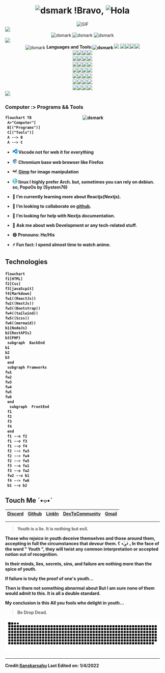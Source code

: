 # <div align="center"><img alt="dsmark" height="37px" width="40px" src="https://c.tenor.com/P7zWdgA3E2EAAAAi/spunchbob-the-g.gif"></img> !Bravo, <img alt="Hola" height="30px" width="40px" src="https://emojipedia-us.s3.amazonaws.com/source/skype/289/ghost_1f47b.png"></img>

</div>



<div align="center">
<img  alt="GIF" src="https://i.pinimg.com/originals/e4/26/70/e426702edf874b181aced1e2fa5c6cde.gif" />
</div>

 <img src="https://user-images.githubusercontent.com/73097560/115834477-dbab4500-a447-11eb-908a-139a6edaec5c.gif"> 
                  
  <br>
<div align="center">
<img alt="dsmark" height="50px" width="70px" src="https://emojipedia-us.s3.dualstack.us-west-1.amazonaws.com/thumbs/120/docomo/205/ghost_1f47b.png">
<img alt="dsmark" height="50px" width="70px" src="https://emojipedia-us.s3.dualstack.us-west-1.amazonaws.com/thumbs/120/docomo/205/ghost_1f47b.png">
<img alt="dsmark" height="50px" width="70px" src="https://emojipedia-us.s3.dualstack.us-west-1.amazonaws.com/thumbs/120/docomo/205/ghost_1f47b.png">
</div>

<img src="https://user-images.githubusercontent.com/73097560/115834477-dbab4500-a447-11eb-908a-139a6edaec5c.gif">         
  <br>
  


 <div align="center">
<img alt="dsmark" align="center" height="70px" width="70px" src="https://c.tenor.com/cXlrPENTVkEAAAAi/chika-dance.gif">
 <b> Languages and Tools:<img alt="dsmark" align="center" height="70px" width="70px" src="https://c.tenor.com/cXlrPENTVkEAAAAi/chika-dance.gif">
 <img src="https://user-images.githubusercontent.com/73097560/115834477-dbab4500-a447-11eb-908a-139a6edaec5c.gif">
 <code><img width="15%" src="https://www.vectorlogo.zone/logos/javascript/javascript-ar21.svg"></code><code><img width="15%" src="https://www.vectorlogo.zone/logos/typescriptlang/typescriptlang-ar21.svg"></code><code><img width="15%" src="https://www.vectorlogo.zone/logos/python/python-ar21.svg"></code><code><img width="15%" src="https://www.vectorlogo.zone/logos/golang/golang-ar21.svg"></code>
<br /><code><img width="15%" src="https://www.vectorlogo.zone/logos/reactjs/reactjs-ar21.svg"></code><code><img width="15%" src="https://www.vectorlogo.zone/logos/angular/angular-ar21.svg"></code><code><img width="15%" src="https://www.vectorlogo.zone/logos/backbonejs/backbonejs-ar21.svg"></code><code><img width="15%" src="https://www.vectorlogo.zone/logos/getbootstrap/getbootstrap-ar21.svg"></code>
<br />
<code><img width="15%" src="https://www.vectorlogo.zone/logos/nodejs/nodejs-ar21.svg"></code><code><img width="15%" src="https://www.vectorlogo.zone/logos/expressjs/expressjs-ar21.svg"></code><code><img width="15%" src="https://www.vectorlogo.zone/logos/djangoproject/djangoproject-ar21.svg"></code><code><img width="15%" src="https://www.vectorlogo.zone/logos/pocoo_flask/pocoo_flask-ar21.svg"></code>
<br /><code><img width="15%" src="https://www.vectorlogo.zone/logos/jestjsio/jestjsio-ar21.svg"></code><code><img width="15%" src="https://www.vectorlogo.zone/logos/mochajs/mochajs-ar21.svg"></code><code><img width="15%" src="https://www.vectorlogo.zone/logos/chaijs/chaijs-ar21.svg"></code><code><img width="15%" src="https://www.vectorlogo.zone/logos/jupyter/jupyter-ar21.svg"></code>
<br /><code><img width="15%" src="https://www.vectorlogo.zone/logos/mysql/mysql-ar21.svg"></code><code><img width="15%" src="https://www.vectorlogo.zone/logos/postgresql/postgresql-ar21.svg"></code><code><img width="15%" src="https://www.vectorlogo.zone/logos/mongodb/mongodb-ar21.svg"></code><code><img width="15%" src="https://www.vectorlogo.zone/logos/redis/redis-ar21.svg"></code>
<br />
<code><img width="15%" src="https://www.vectorlogo.zone/logos/docker/docker-ar21.svg"></code><code><img width="15%" src="https://www.vectorlogo.zone/logos/kubernetes/kubernetes-ar21.svg"></code><code><img width="15%" src="https://www.vectorlogo.zone/logos/nginx/nginx-ar21.svg"></code><code><img width="15%" src="https://www.vectorlogo.zone/logos/amazon_aws/amazon_aws-ar21.svg"></code><br />
<code><img width="15%" src="https://www.vectorlogo.zone/logos/git-scm/git-scm-ar21.svg"></code><code><img width="15%" src="https://www.vectorlogo.zone/logos/travis-ci/travis-ci-ar21.svg"></code><code><img width="15%" src="https://www.vectorlogo.zone/logos/circleci/circleci-ar21.svg"></code><code><img width="15%" src="https://www.vectorlogo.zone/logos/gruntjs/gruntjs-ar21.svg"></code>
<br />
<code><img width="15%" src="https://www.vectorlogo.zone/logos/npmjs/npmjs-ar21.svg"></code><code><img width="15%" src="https://www.vectorlogo.zone/logos/yarnpkg/yarnpkg-ar21.svg"></code><code><img width="15%" src="https://www.vectorlogo.zone/logos/js_webpack/js_webpack-ar21.svg"></code><code><img width="15%" src="https://www.vectorlogo.zone/logos/parceljs/parceljs-ar21.svg"></code>
</div>

<img src="https://user-images.githubusercontent.com/73097560/115834477-dbab4500-a447-11eb-908a-139a6edaec5c.gif"> 
  <br>
</p>

### Computer :> Programs && Tools

<img alt="dsmark" align="right"  height="50%" width="50%" src="https://c.tenor.com/NzrqQHFBVz8AAAAj/kitty-transparent.gif">

```mermaid
flowchart TB
 A>"Computer"]  
 B[("Programs")] 
 C[("Tools")]
 A --> B
 A --> C
``` 
- <img src="https://github.com/DSDarkMark/DSDarkMark/blob/master/assests/vscode.png" width=16> **Vscode** not for web it for everything
- <img src="https://github.com/DSDarkMark/DSDarkMark/blob/master/assests/chromium.png" width=16> Chromium base web browser like **Firefox** 
- <img src="https://github.com/DSDarkMark/DSDarkMark/blob/master/assests/gimp.png" width=16> <a href="https://getpaint.net">**Gimp**</a> for image manipulation
- <img src="https://github.com/DSDarkMark/DSDarkMark/blob/master/assests/popos.png" width=16> linux I highly prefer Arch. but, sometimes you can rely on debiun. so, **PopsOs** by (System76)

- 🌱 I’m currently learning more about **Reactjs(Nextjs)**.
- 👯 I’m looking to collaborate on [github](https://github.com/DSDarkMark/project_short "DSmark Project").
- 🤔 I’m looking for help with Nextjs documentation.
- 💬 Ask me about web Development or any tech-related stuff.
- 😄 Pronouns: He/His
- ⚡ Fun fact: I spend almost time to watch **anime**.

## Technologies 

```mermaid
flowchart 
f1[HTML]
f2[Css]
f3[javaScpit]
f4[Markdown]
fw1((ReactJs))
fw2((NextJs))
fw3((Bootstrap))
fw4((tailwind))
fw5((Scss))
fw6((mermaid))
b1{NodeJs}
b2{RestAPIs}
b3{PHP}
 subgraph  BackEnd
b1
b2
b3
 end  
 subgraph Framworks 
fw1
fw2
fw3
fw4
fw5
fw6
 end
  subgraph  FrontEnd 
 f1
 f2
 f3
 f4
 end  
 f1 --o f2
 f1 --o f3
 f1 --o f4
 f2 --> fw3
 f2 --> fw4
 f2 --> fw5
 f3 --o fw1
 f3 --o fw2
 fw2 --o b1
 f4 --> fw6
 b1 --o b2
 ```

## Touch Me  ˊ•⌔•ˋ 

|[Discord](https://discord.gg/xm4DN6JTVt)|[Github](https://github.com/DSDmark/)|[LinkIn]()|[DevToCommunity](https://dev.to/dsmark)|[Gmail](sahup3296@gmail.com)|
|:-|:-|:-|:-|:--|
---

> **Youth is a lie. It is nothing but evil.**

Those who rejoice in youth deceive themselves and those around them, accepting in full the circumstances that devour them. 
ʕ •́؈•̀ ₎
In the face of the word " **Youth**  ", they will twist any common interpretation or accepted notion out of recognition.

In their minds, lies, secrets, sins, and failure are nothing more than the spice of youth.

If failure is truly the proof of one's youth...

Then is there not something abnormal about But I am sure none of them would admit to this. It is all a double standard.

My conclusion is this All you fools who delight in youth...

> **Be Drop Dead.**

  <p align="center">
  <img src="https://github.com/DHANOLA/DHANOLA/raw/output/github-contribution-grid-snake.svg" alt="snake"></center>
</p>

---


Credit:[Sanskarsahu](https://github.com/DSDmark)
Last Edited on: 1/4/2022
